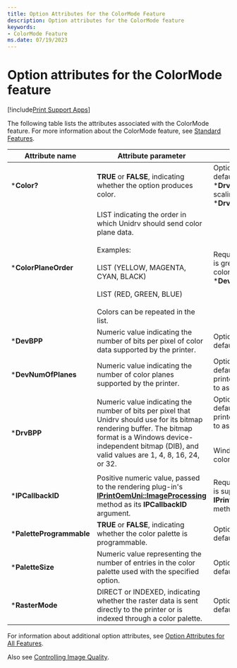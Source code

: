 ```yaml
---
title: Option Attributes for the ColorMode Feature
description: Option attributes for the ColorMode feature
keywords:
- ColorMode Feature
ms.date: 07/19/2023
---
```


# Option attributes for the ColorMode feature

[!include[Print Support Apps](../includes/print-support-apps.md)]

The following table lists the attributes associated with the ColorMode feature. For more information about the ColorMode feature, see [Standard Features](standard-features.md).

| Attribute name | Attribute parameter | Comments |
|--|--|--|
| \***Color?** | **TRUE** or **FALSE**, indicating whether the option produces color. | Optional. If not specified, the default value is **TRUE** for \***DrvBPP** > 1. To create gray scaling, set to **FALSE** with \***DrvBPP** > 1. |
| \***ColorPlaneOrder** | LIST indicating the order in which Unidrv should send color plane data.<br><br>Examples:<br><br>LIST (YELLOW, MAGENTA, CYAN, BLACK)<br><br>LIST (RED, GREEN, BLUE)<br><br>Colors can be repeated in the list. | Required if \***DevNumOfPlanes** is greater than 1. The number of colors specified must equal \***DevNumOfPlanes**. |
| \***DevBPP** | Numeric value indicating the number of bits per pixel of color data supported by the printer. | Optional. If not specified, the default value is 1. |
| \***DevNumOfPlanes** | Numeric value indicating the number of color planes supported by the printer. | Optional. If not specified, the default value is 1. (For color printers, a value of 1 is referred to as pixel mode.) |
| \***DrvBPP** | Numeric value indicating the number of bits per pixel that Unidrv should use for its bitmap rendering buffer. The bitmap format is a Windows device-independent bitmap (DIB), and valid values are 1, 4, 8, 16, 24, or 32. | Optional. If not specified, the default value is 1. (For color printers, a value of 1 is referred to as "planar mode".)<br><br><p>Windows DIBs always use one color plane. |
| \***IPCallbackID** | Positive numeric value, passed to the rendering plug-in's [**IPrintOemUni::ImageProcessing**](/windows-hardware/drivers/ddi/prcomoem/nf-prcomoem-iprintoemuni-imageprocessing) method as its **IPCallbackID** argument. | Required if a [rendering plug-in](rendering-plug-ins.md) is supplied that contains an **IPrintOemUn::ImageProcessing** method. |
| \***PaletteProgrammable** | **TRUE** or **FALSE**, indicating whether the color palette is programmable. | Optional. If not specified, the default value is **FALSE**. |
| \***PaletteSize** | Numeric value representing the number of entries in the color palette used with the specified option. | Optional. If not specified, the default value is 2. |
| \***RasterMode** | DIRECT or INDEXED, indicating whether the raster data is sent directly to the printer or is indexed through a color palette. | Optional. If not specified, the default value is INDEXED. |

For information about additional option attributes, see [Option Attributes for All Features](option-attributes-for-all-features.md).

Also see [Controlling Image Quality](controlling-image-quality.md).
